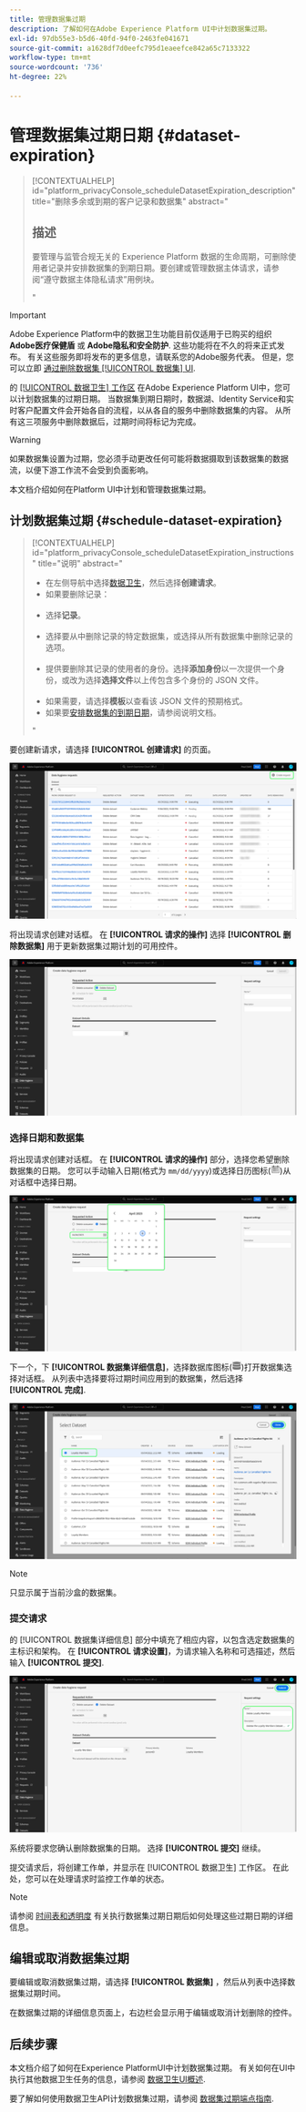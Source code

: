 ```yaml
---
title: 管理数据集过期
description: 了解如何在Adobe Experience Platform UI中计划数据集过期。
exl-id: 97db55e3-b5d6-40fd-94f0-2463fe041671
source-git-commit: a1628df7d0eefc795d1eaeefce842a65c7133322
workflow-type: tm+mt
source-wordcount: '736'
ht-degree: 22%

---
```


# 管理数据集过期日期 {#dataset-expiration}

>[!CONTEXTUALHELP]
>id="platform_privacyConsole_scheduleDatasetExpiration_description"
>title="删除多余或到期的客户记录和数据集"
>abstract="<h2>描述</h2><p>要管理与监管合规无关的 Experience Platform 数据的生命周期，可删除使用者记录并安排数据集的到期日期。要创建或管理数据主体请求，请参阅“遵守数据主体隐私请求”用例块。</p>"

>[!IMPORTANT]
>
>Adobe Experience Platform中的数据卫生功能目前仅适用于已购买的组织 **Adobe医疗保健盾** 或 **Adobe隐私和安全防护**. 这些功能将在不久的将来正式发布。 有关这些服务即将发布的更多信息，请联系您的Adobe服务代表。 但是，您可以立即 [通过删除数据集 [!UICONTROL 数据集] UI](../../catalog/datasets/user-guide.md#delete).

的 [[!UICONTROL 数据卫生] 工作区](./overview.md) 在Adobe Experience Platform UI中，您可以计划数据集的过期日期。 当数据集到期日期时，数据湖、Identity Service和实时客户配置文件会开始各自的流程，以从各自的服务中删除数据集的内容。 从所有这三项服务中删除数据后，过期时间将标记为完成。

>[!WARNING]
>
>如果数据集设置为过期，您必须手动更改任何可能将数据摄取到该数据集的数据流，以便下游工作流不会受到负面影响。

本文档介绍如何在Platform UI中计划和管理数据集过期。

## 计划数据集过期 {#schedule-dataset-expiration}

>[!CONTEXTUALHELP]
>id="platform_privacyConsole_scheduleDatasetExpiration_instructions"
>title="说明"
>abstract="<ul><li>在左侧导航中选择<a href="https://experienceleague.adobe.com/docs/experience-platform/hygiene/ui/overview.html">数据卫生</a>，然后选择<b>创建请求</b>。</li><li>如果要删除记录：</li>   <li>选择<b>记录</b>。</li>   <li>选择要从中删除记录的特定数据集，或选择从所有数据集中删除记录的选项。</li>   <li>提供要删除其记录的使用者的身份。选择<b>添加身份</b>以一次提供一个身份，或改为选择<b>选择文件</b>以上传包含多个身份的 JSON 文件。</li>   <li>如果需要，请选择<b>模板</b>以查看该 JSON 文件的预期格式。</li><li>如果要<a href="https://experienceleague.adobe.com/docs/experience-platform/hygiene/ui/dataset-expiration.html#schedule-dataset-expiration">安排数据集的到期日期</a>，请参阅说明文档。</li></ul>"

要创建新请求，请选择 **[!UICONTROL 创建请求]** 的页面。

![显示 [!UICONTROL 创建请求] 按钮](../images/ui/ttl/create-request-button.png)

将出现请求创建对话框。 在 **[!UICONTROL 请求的操作]** 选择 **[!UICONTROL 删除数据集]** 用于更新数据集过期计划的可用控件。

![显示 [!UICONTROL 创建请求] 按钮](../images/ui/ttl/dataset-selected.png)

### 选择日期和数据集

将出现请求创建对话框。 在 **[!UICONTROL 请求的操作]** 部分，选择您希望删除数据集的日期。 您可以手动输入日期(格式为 `mm/dd/yyyy`)或选择日历图标(![日历图标的图像](../images/ui/ttl/calendar-icon.png))从对话框中选择日期。

![显示数据集已设置过期日期的图像](../images/ui/ttl/select-date.png)

下一个，下 **[!UICONTROL 数据集详细信息]**，选择数据库图标(![数据库图标的图像](../images/ui/ttl/database-icon.png))打开数据集选择对话框。 从列表中选择要将过期时间应用到的数据集，然后选择 **[!UICONTROL 完成]**.

![显示正在选择的数据集的图像](../images/ui/ttl/select-dataset.png)

>[!NOTE]
只显示属于当前沙盒的数据集。

### 提交请求

的 [!UICONTROL 数据集详细信息] 部分中填充了相应内容，以包含选定数据集的主标识和架构。 在 **[!UICONTROL 请求设置]**，为请求输入名称和可选描述，然后输入 **[!UICONTROL 提交]**.

![显示 [!UICONTROL 提交] 按钮](../images/ui/ttl/submit.png)

系统将要求您确认删除数据集的日期。 选择 **[!UICONTROL 提交]** 继续。

提交请求后，将创建工作单，并显示在 [!UICONTROL 数据卫生] 工作区。 在此处，您可以在处理请求时监控工作单的状态。

>[!NOTE]
请参阅 [时间表和透明度](../home.md#dataset-expiration-transparency) 有关执行数据集过期日期后如何处理这些过期日期的详细信息。

## 编辑或取消数据集过期

要编辑或取消数据集过期，请选择 **[!UICONTROL 数据集]** ，然后从列表中选择数据集过期时间。

在数据集过期的详细信息页面上，右边栏会显示用于编辑或取消计划删除的控件。

## 后续步骤

本文档介绍了如何在Experience PlatformUI中计划数据集过期。 有关如何在UI中执行其他数据卫生任务的信息，请参阅 [数据卫生UI概述](./overview.md).

要了解如何使用数据卫生API计划数据集过期，请参阅 [数据集过期端点指南](../api/dataset-expiration.md).
